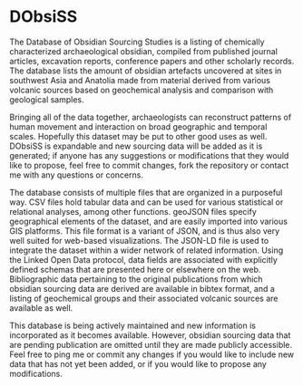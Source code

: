 DObsiSS
=======

The Database of Obsidian Sourcing Studies is a listing of chemically characterized archaeological obsidian, compiled from published journal articles, excavation reports, conference papers and other scholarly records. The database lists the amount of obsidian artefacts uncovered at sites in southwest Asia and Anatolia made from material derived from various volcanic sources based on geochemical analysis and comparison with geological samples.

Bringing all of the data together, archaeologists can reconstruct patterns of human movement and interaction on broad geographic and temporal scales. Hopefully this dataset may be put to other good uses as well. DObsiSS is expandable and new sourcing data will be added as it is generated; if anyone has any suggestions or modifications that they would like to propose, feel free to commit changes, fork the repository or contact me with any questions or concerns.

The database consists of multiple files that are organized in a purposeful way. CSV files hold tabular data and can be used for various statistical or relational analyses, among other functions. geoJSON files specify geographical elements of the dataset, and are easily imported into various GIS platforms. This file format is a variant of JSON, and is thus also very well suited for web-based visualizations. The JSON-LD file is used to integrate the dataset within a wider network of related information. Using the Linked Open Data protocol, data fields are associated with explicitly defined schemas that are presented here or elsewhere on the web. Bibliographic data pertaining to the original publications from which obsidian sourcing data are derived are available in bibtex format, and a listing of geochemical groups and their associated volcanic sources are available as well.

This database is being actively maintained and new information is incorporated as it becomes available. However, obsidian sourcing data that are pending publication are omitted until they are made publicly accessible. Feel free to ping me or commit any changes if you would like to include new data that has not yet been added, or if you would like to propose any modifications.
